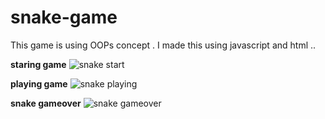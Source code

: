 # snake-game
This game is using OOPs concept . I made this using javascript and html ..

**staring game**
![snake start](https://user-images.githubusercontent.com/78079123/120891788-2368e300-c628-11eb-8483-750960bb2510.png)

**playing game**
![snake playing](https://user-images.githubusercontent.com/78079123/120891820-41cede80-c628-11eb-906f-566244e4f951.png)

**snake gameover**
![snake gameover](https://user-images.githubusercontent.com/78079123/120891829-4e533700-c628-11eb-9166-4f69565a36cf.png)
